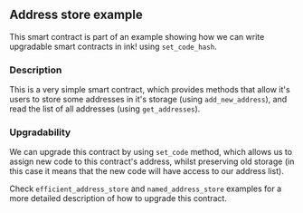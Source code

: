 ## Address store example

This smart contract is part of an example showing how we can write upgradable smart contracts in ink! using `set_code_hash`.

### Description

This is a very simple smart contract, which provides methods that allow it's users to store some addresses in it's storage (using `add_new_address`),
and read the list of all addresses (using `get_addresses`).

### Upgradability

We can upgrade this contract by using `set_code` method, which allows us to assign new code to this contract's address, 
whilst preserving old storage (in this case it means that the new code will have access to our address list).

Check `efficient_address_store` and `named_address_store` examples for a more detailed description of how to upgrade this contract.
